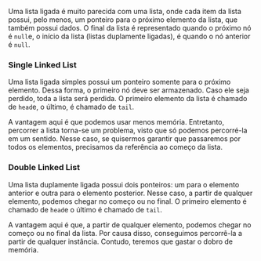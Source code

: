 Uma lista ligada é muito parecida com uma lista, onde cada item da lista possui, pelo menos, um ponteiro para o próximo elemento da lista, que também possui dados. O final da lista é representado quando o próximo nó é `null`e, o início da lista (listas duplamente ligadas), é quando o nó anterior é `null`.

### Single Linked List
Uma lista ligada simples possui um ponteiro somente para o próximo elemento. Dessa forma, o primeiro nó deve ser armazenado. Caso ele seja perdido, toda a lista será perdida. O primeiro elemento da lista é chamado de `head`e, o último, é chamado de `tail`. 

A vantagem aqui é que podemos usar menos memória. Entretanto, percorrer a lista torna-se um problema, visto que só podemos percorré-la em um sentido. Nesse caso, se quisermos garantir que passaremos por todos os elementos, precisamos da referência ao começo da lista.
### Double Linked List
Uma lista duplamente ligada possui dois ponteiros: um para o elemento anterior e outra para o elemento posterior. Nesse caso, a partir de qualquer elemento, podemos chegar no começo ou no final. O primeiro elemento é chamado de `head`e o último é chamado de `tail`.

A vantagem aqui é que, a partir de qualquer elemento, podemos chegar no começo ou no final da lista. Por causa disso, conseguimos percorrê-la a partir de qualquer instância. Contudo, teremos que gastar o dobro de memória.